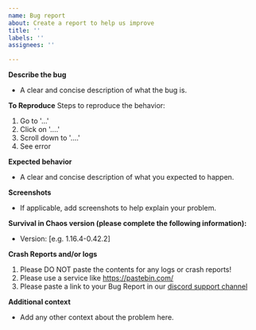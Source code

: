 ```yaml
---
name: Bug report
about: Create a report to help us improve
title: ''
labels: ''
assignees: ''

---
```


**Describe the bug**
- A clear and concise description of what the bug is.

**To Reproduce**
Steps to reproduce the behavior:
1. Go to '...'
2. Click on '....'
3. Scroll down to '....'
4. See error

**Expected behavior**
- A clear and concise description of what you expected to happen.

**Screenshots**
- If applicable, add screenshots to help explain your problem.

**Survival in Chaos version (please complete the following information):**
 - Version: [e.g. 1.16.4-0.42.2]
 
**Crash Reports and/or logs**
1. Please DO NOT paste the contents for any logs or crash reports!
2. Please use a service like https://pastebin.com/
3. Please paste a link to your Bug Report in our [discord support channel](https://discord.com/channels/445225930554605578/746249954301050910)

**Additional context**
- Add any other context about the problem here.
